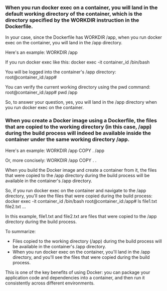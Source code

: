 
### When you run docker exec on a container, you will land in the default working directory of the container, which is the directory specified by the WORKDIR instruction in the Dockerfile.

In your case, since the Dockerfile has WORKDIR /app, when you run docker exec on the container, you will land in the /app directory.

Here's an example:
WORKDIR /app

If you run docker exec like this:
docker exec -it container_id /bin/bash

You will be logged into the container's /app directory:
root@container_id:/app#

You can verify the current working directory using the pwd command:
root@container_id:/app# pwd
/app

So, to answer your question, yes, you will land in the /app directory when you run docker exec on the container.


### When you create a Docker image using a Dockerfile, the files that are copied to the working directory (in this case, /app) during the build process will indeed be available inside the container under the same working directory /app.

Here's an example:
WORKDIR /app
COPY . /app

Or, more concisely:
WORKDIR /app
COPY . .

When you build the Docker image and create a container from it, the files that were copied to the /app directory during the build process will be available in the container's /app directory.

So, if you run docker exec on the container and navigate to the /app directory, you'll see the files that were copied during the build process:
docker exec -it container_id /bin/bash
root@container_id:/app# ls
file1.txt  file2.txt  ...

In this example, file1.txt and file2.txt are files that were copied to the /app directory during the build process.

To summarize:

- Files copied to the working directory (/app) during the build process will be available in the container's /app directory.
- When you run docker exec on the container, you'll land in the /app directory, and you'll see the files that were copied during the build process.

This is one of the key benefits of using Docker: you can package your application code and dependencies into a container, and then run it consistently across different environments.
